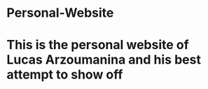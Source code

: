 # Personal-Website

# This is the personal website of Lucas Arzoumanina and his best attempt to show off


